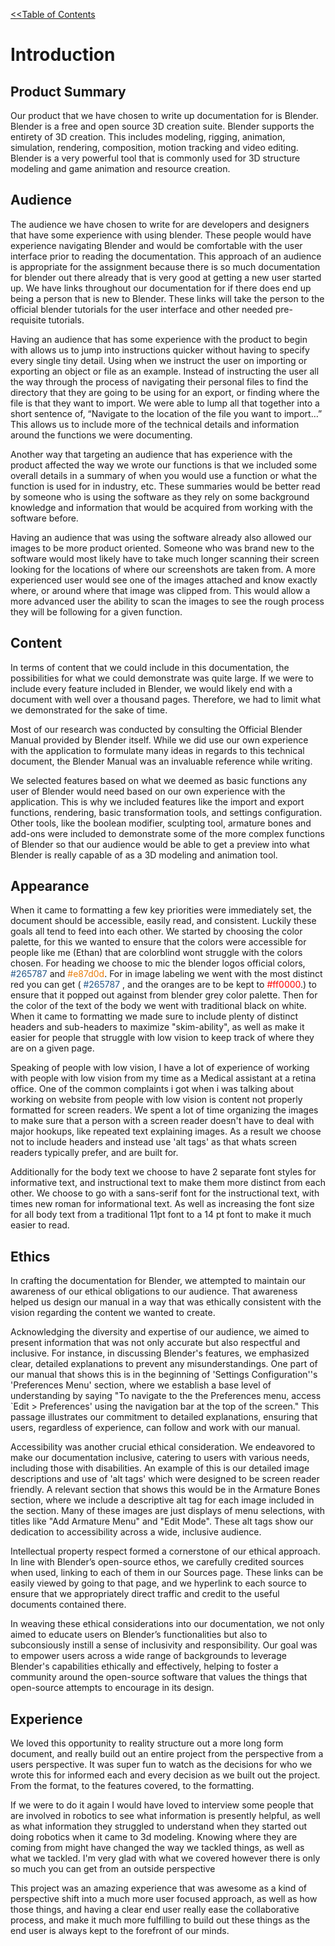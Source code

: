 <link rel="stylesheet" href="style.css">


[<<Table of Contents](README.md)

# Introduction

## Product Summary
Our product that we have chosen to write up documentation for is Blender. Blender is a free and open source 3D creation suite. Blender supports the entirety of 3D creation. This includes modeling, rigging, animation, simulation, rendering, composition, motion tracking and video editing. Blender is a very powerful tool that is commonly used for 3D structure modeling and game animation and resource creation. 

## Audience
The audience we have chosen to write for are developers and designers that have some experience with using blender. These people would have experience navigating Blender and would be comfortable with the user interface prior to reading the documentation. This approach of an audience is appropriate for the assignment because there is so much documentation for blender out there already that is very good at getting a new user started up. We have links throughout our documentation for if there does end up being a person that is new to Blender. These links will take the person to the official blender tutorials for the user interface and other needed pre-requisite tutorials.

Having an audience that has some experience with the product to begin with allows us to jump into instructions quicker without having to specify every single tiny detail. Using when we instruct the user on importing or exporting an object or file as an example. Instead of instructing the user all the way through the process of navigating their personal files to find the directory that they are going to be using for an export, or finding where the file is that they want to import. We were able to lump all that together into a short sentence of,  “Navigate to the location of the file you want to import…” This allows us to include more of the technical details and information around the functions we were documenting.

Another way that targeting an audience that has experience with the product affected the way we wrote our functions is that we included some overall details in a summary of when you would use a function or what the function is used for in industry, etc. These summaries would be better read by someone who is using the software as they rely on some background knowledge and information that would be acquired from working with the software before.

Having an audience that was using the software already also allowed our images to be more product oriented. Someone who was brand new to the software would most likely have to take much longer scanning their screen looking for the locations of where our screenshots are taken from. A more experienced user would see one of the images attached and know exactly where, or around where that image was clipped from. This would allow a more advanced user the ability to scan the images to see the rough process they will be following for a given function.


## Content
In terms of content that we could include in this documentation, the possibilities for what we could demonstrate was quite large. If we were to include every feature included in Blender, we would likely end with a document with well over a thousand pages. Therefore, we had to limit what we demonstrated for the sake of time.

Most of our research was conducted by consulting the Official Blender Manual provided by Blender itself. While we did use our own experience with the application to formulate many ideas in regards to this technical document, the Blender Manual was an invaluable reference while writing.

We selected features based on what we deemed as basic functions any user of Blender would need based on our own experience with the application. This is why we included features like the import and export functions, rendering, basic transformation tools, and settings configuration. Other tools, like the boolean modifier, sculpting tool, armature bones and add-ons were included to demonstrate some of the more complex functions of Blender so that our audience would be able to get a preview into what Blender is really capable of as a 3D modeling and animation tool. 

## Appearance
When it came to formatting a few key priorities were immediately set, the document should be accessible, easily read, and consistent. Luckily these goals all tend to feed into each other. We started by choosing the color palette, for this we wanted to ensure that the colors were accessible for people like me (Ethan) that are colorblind wont struggle with the colors chosen. For heading we choose to mic the blender logos official colors, <span style="color: #265787;"> #265787 </span>  and  <span style="color: #e87d0d"> #e87d0d</span>. For in image labeling we went with the most distinct red you can get (<span style="color: #265787;"> #265787 </span>,  and the oranges are to be kept to <span style="color: #ff0000"> #ff0000</span>.) to ensure that it popped out against from blender grey color palette. Then for the color of the text of the body we went with traditional black on white. When it came to formatting we made sure to include plenty of distinct headers and sub-headers to maximize "skim-ability", as well as make it easier for people that struggle with low vision to keep track of where they are on a given page. 
    
Speaking of people with low vision, I have a lot of experience of working with people with low vision from my time as a Medical assistant at a retina office. One of the common complaints i got when i was talking about working on website from people with low vision is content not properly formatted for screen readers. We spent a lot of time organizing the images to make sure that a person with a screen reader doesn't have to deal with major hookups, like repeated text explaining images. As a result we choose not to include headers and instead use 'alt tags' as that whats screen readers typically prefer, and are built for.

Additionally for the body text we choose to have 2 separate font styles for informative text, and instructional text to make them more distinct from each other. We choose to go with a sans-serif font for the instructional text, with times new roman for informational text. As well as increasing the font size for all body text from a traditional 11pt font to a 14 pt font to make it much easier to read. 


## Ethics

In crafting the documentation for Blender, we attempted to maintain our awareness of our ethical obligations to our audience. That awareness helped us design our manual in a way that was ethically consistent with the vision regarding the content we wanted to create.

Acknowledging the diversity and expertise of our audience, we aimed to present information that was not only accurate but also respectful and inclusive. For instance, in discussing Blender's features, we emphasized clear, detailed explanations to prevent any misunderstandings. One part of our manual that shows this is in the beginning of 'Settings Configuration''s 'Preferences Menu' section, where we establish a base level of understanding by saying "To navigate to the the Preferences menu, access `Edit > Preferences' using the navigation bar at the top of the screen." This passage illustrates our commitment to detailed explanations, ensuring that users, regardless of experience, can follow and work with our manual.

Accessibility was another crucial ethical consideration. We endeavored to make our documentation inclusive, catering to users with various needs, including those with disabilities. An example of this is our detailed image descriptions and use of 'alt tags' which were designed to be screen reader friendly. A relevant section that shows this would be in the Armature Bones section, where we include a descriptive alt tag for each image included in the section. Many of these images are just displays of menu selections, with titles like "Add Armature Menu" and "Edit Mode". These alt tags show our dedication to accessibility across a wide, inclusive audience.

Intellectual property respect formed a cornerstone of our ethical approach. In line with Blender’s open-source ethos, we carefully credited sources when used, linking to each of them in our Sources page. These links can be easily viewed by going to that page, and we hyperlink to each source to ensure that we appropriately direct traffic and credit to the useful documents contained there.

In weaving these ethical considerations into our documentation, we not only aimed to educate users on Blender’s functionalities but also to subconsiously instill a sense of inclusivity and responsibility. Our goal was to empower users across a wide range of backgrounds to leverage Blender's capabilities ethically and effectively, helping to foster a community around the open-source software that values the things that open-source attempts to encourage in its design.

## Experience


We loved this opportunity to reality structure out a more long form document, and really build out an entire project from the perspective from a users perspective. It was super fun to watch as the decisions for who we wrote this for informed each and every decision as we built out the project. From the format, to the features covered, to the formatting. 

If we were to do it again I would have loved to interview some people that are involved in robotics to see what information is presently helpful, as well as what information they struggled to understand when they started out doing robotics when it came to 3d modeling. Knowing where they are coming from might have changed the way we tackled things, as well as what we tackled. I'm very glad with what we covered however there is only so much you can get from an outside perspective

This project was an amazing experience that was awesome as a kind of perspective shift into a much more user focused approach, as well as how those things, and having a clear end user really ease the collaborative process, and make it much more fulfilling to build out these things as the end user is always kept to the forefront of our minds.
